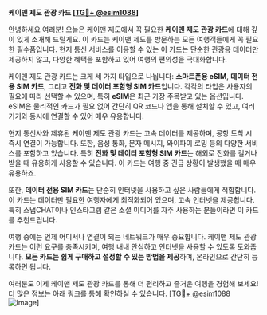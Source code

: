 **케이맨 제도 관광 카드 [[TG💪+ @esim1088](https://t.me/s/esim1088)]**

안녕하세요 여러분! 오늘은 케이맨 제도에서 꼭 필요한 **케이맨 제도 관광 카드**에 대해 깊이 있게 소개해 드릴게요. 이 카드는 케이맨 제도를 방문하는 모든 여행객들에게 꼭 필요한 필수품입니다. 현지 통신 서비스를 이용할 수 있는 이 카드는 단순한 관광용 데이터만 제공하지 않고, 다양한 혜택을 포함하고 있어 여행의 편의성을 극대화합니다.

케이맨 제도 관광 카드는 크게 세 가지 타입으로 나뉩니다: **스마트폰용 eSIM**, **데이터 전용 SIM 카드**, 그리고 **전화 및 데이터 포함형 SIM 카드**입니다. 각각의 타입은 사용자의 필요에 따라 선택할 수 있으며, 특히 **eSIM**은 최근 가장 주목받고 있는 옵션입니다. eSIM은 물리적인 카드가 필요 없어 간단히 QR 코드나 앱을 통해 설치할 수 있고, 여러 기기와 동시에 연결할 수 있어 매우 유용합니다.

현지 통신사와 제휴된 케이맨 제도 관광 카드는 고속 데이터를 제공하며, 공항 도착 시 즉시 연결이 가능합니다. 또한, 음성 통화, 문자 메시지, 와이파이 로밍 등의 다양한 서비스를 포함하고 있습니다. 특히 **전화 및 데이터 포함형 SIM 카드**는 해외로 전화를 걸거나 받을 때 유용하게 사용할 수 있습니다. 이 카드는 여행 중 긴급 상황이 발생했을 때 매우 유용하죠.

또한, **데이터 전용 SIM 카드**는 단순히 인터넷을 사용하고 싶은 사람들에게 적합합니다. 이 카드는 데이터만 필요한 여행자에게 최적화되어 있으며, 고속 인터넷을 제공합니다. 특히 스냅CHAT이나 인스타그램 같은 소셜 미디어를 자주 사용하는 분들이라면 이 카드를 추천드립니다.

여행 중에는 언제 어디서나 연결이 되는 네트워크가 매우 중요합니다. 케이맨 제도 관광 카드는 이런 요구를 충족시키며, 여행 내내 안심하고 인터넷을 사용할 수 있도록 도와줍니다. **모든 카드는 쉽게 구매하고 설정할 수 있는 방법을 제공**하며, 온라인으로 간단히 등록하면 됩니다.

여러분도 이제 케이맨 제도 관광 카드를 통해 더 편리하고 즐거운 여행을 경험해 보세요! 더 많은 정보는 아래 링크를 통해 확인하실 수 있습니다. [[TG💪+ @esim1088](https://t.me/s/esim1088) ![Image](https://i.postimg.cc/Y0z9fWf4/image.png)]